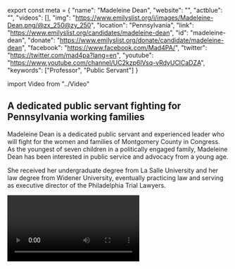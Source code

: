 export const meta = {
  "name": "Madeleine Dean",
  "website": "",
  "actblue": "",
  "videos": [],
  "img": "https://www.emilyslist.org/i/images/Madeleine-Dean.png/@zx_250@zy_250",
  "location": "Pennsylvania",
  "link": "https://www.emilyslist.org/candidates/madeleine-dean",
  "id": "madeleine-dean",
  "donate": "https://www.emilyslist.org/donate/candidate/madeleine-dean",
  "facebook": "https://www.facebook.com/Mad4PA/",
  "twitter": "https://twitter.com/mad4pa?lang=en",
  "youtube": "https://www.youtube.com/channel/UC2kzp6lVsq-vRdyUClCaDZA",
  "keywords": ["Professor", "Public Servant"]
}

import Video from "../Video"

## A dedicated public servant fighting for Pennsylvania working families

Madeleine Dean is a dedicated public servant and experienced leader who will fight for the women and families of Montgomery County in Congress. As the youngest of seven children in a politically engaged family, Madeleine Dean has been interested in public service and advocacy from a young age.

She received her undergraduate degree from La Salle University and her law degree from Widener University, eventually practicing law and serving as executive director of the Philadelphia Trial Lawyers.

<Video id="fuHTsZfxgg8" />

Madeleine served as an **assistant professor at La Salle University** for over a decade and then as a **local township commissioner**, writing as a contributor to local daily newspapers along the way.

She was elected to be a **state representative** in 2012 and has served in Harrisburg since then. Madeleine lives in Jenkintown, Abington Township with her husband and has three grown sons and one granddaughter.


## An experienced leader dedicated to expanding economic opportunity

Madeleine is running to fight to expand economic opportunity and to help create good-paying jobs for hardworking Pennsylvanians. Since her election to the state House six years ago, Madeleine has been a champion for progressive policies including access to health care, funding for public education, combating gun violence and more. “I have been proud to stand up for working people in Harrisburg […] I want to continue those efforts in Washington,” she has said. Madeleine also serves on the Pennsylvania Commission for Women and advises the governor on policies that affect women, ranging from expanding economic opportunities to supporting mentorship programs. “Montgomery County needs a progressive woman in Congress to shape our American future!” she has said.

## An open seat and a critical Democratic hold in the fight to take back the House

Madeleine is running for a critical redistricted open seat. Pennsylvania currently has the largest congressional delegation that is all men, and when elected, Madeleine will give the millions of Pennsylvania women a new voice in Washington. “We have a Republican-controlled Congress that isn't doing its part to hold Donald Trump accountable,” she has said. With control of the House at stake this year, this race is a must-win for Democrats, and Madeleine is the only candidate who has what it takes to win. Madeleine is a champion for working families and has the full support of the EMILY’s List community.
